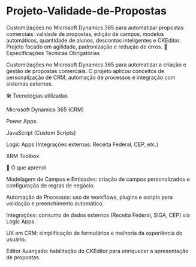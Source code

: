 # Projeto-Validade-de-Propostas
Customizações no Microsoft Dynamics 365 para automatizar propostas comerciais: validade de propostas, edição de campos, modelos automáticos, quantidade de alunos, descontos inteligentes e CKEditor. Projeto focado em agilidade, padronização e redução de erros.
📌 Especificações Técnicas Obrigatórias

Customizações no Microsoft Dynamics 365 para automatizar a criação e gestão de propostas comerciais. O projeto aplicou conceitos de personalização de CRM, automação de processos e integração com sistemas externos.

🛠️ Tecnologias utilizadas

Microsoft Dynamics 365 (CRM)

Power Apps

JavaScript (Custom Scripts)

Logic Apps (Integrações externas: Receita Federal, CEP, etc.)

XRM Toolbox

📖 O que aprendi

Modelagem de Campos e Entidades: criação de campos personalizados e configuração de regras de negócio.

Automação de Processos: uso de workflows, plugins e scripts para validação e preenchimento automático.

Integrações: consumo de dados externos (Receita Federal, SIGA, CEP) via Logic Apps.

UX em CRM: simplificação de formulários e melhoria da experiência do usuário.

Editor Avançado: habilitação do CKEditor para enriquecer a apresentação de propostas.
